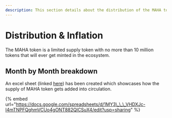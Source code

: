 ```yaml
---
description: This section details about the distribution of the MAHA token over time.
---
```


# Distribution & Inflation

The MAHA token is a limited supply token with no more than 10 million tokens that will ever get minted in the ecosystem. 

## Month by Month breakdown

An excel sheet \(linked [here](https://docs.google.com/spreadsheets/d/1MY3___VHDXJc-I4mTNPFQghmVCUo4gONT882QlCSuX4/edit?usp=sharing)\) has been created which showcases how the supply of MAHA token gets added into circulation. 

{% embed url="https://docs.google.com/spreadsheets/d/1MY3\_\_\_VHDXJc-I4mTNPFQghmVCUo4gONT882QlCSuX4/edit?usp=sharing" %}



